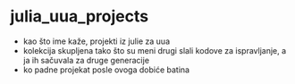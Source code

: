 # julia_uua_projects
- kao što ime kaže, projekti iz julie za uua
- kolekcija skupljena tako što su meni drugi slali kodove za ispravljanje, a ja ih sačuvala za druge generacije
- ko padne projekat posle ovoga dobiće batina
